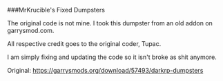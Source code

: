 ###MrKrucible's Fixed Dumpsters

The original code is not mine. I took this dumpster from an old addon on garrysmod.com.

All respective credit goes to the original coder, Tupac.

I am simply fixing and updating the code so it isn't broke as shit anymore.

Original: https://garrysmods.org/download/57493/darkrp-dumpsters
